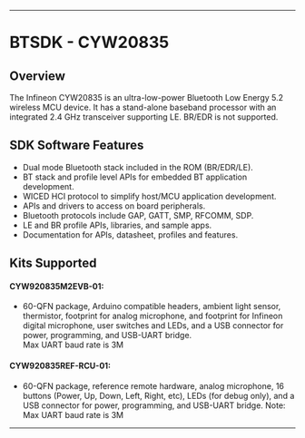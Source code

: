 ------------------------------------------------------------------------------------
# BTSDK - CYW20835

## Overview

The Infineon CYW20835 is an ultra-low-power Bluetooth Low Energy 5.2 wireless MCU device. It has a stand-alone baseband processor with an integrated 2.4 GHz transceiver supporting LE.  BR/EDR is not supported.

## SDK Software Features
- Dual mode Bluetooth stack included in the ROM (BR/EDR/LE).
- BT stack and profile level APIs for embedded BT application development.
- WICED HCI protocol to simplify host/MCU application development.
- APIs and drivers to access on board peripherals.
- Bluetooth protocols include GAP, GATT, SMP, RFCOMM, SDP.
- LE and BR profile APIs, libraries, and sample apps.
- Documentation for APIs, datasheet, profiles and features.

## Kits Supported
#### CYW920835M2EVB-01:
- 60-QFN package, Arduino compatible headers, ambient light sensor,
  thermistor, footprint for analog microphone, and footprint for Infineon
  digital microphone, user switches and LEDs, and a USB connector for power,
  programming, and USB-UART bridge.<br>
  Max UART baud rate is 3M

#### CYW920835REF-RCU-01:
- 60-QFN package, reference remote hardware, analog microphone, 16 buttons
  (Power, Up, Down, Left, Right, etc), LEDs (for debug only), and a USB
  connector for power, programming, and USB-UART bridge.
  Note: Max UART baud rate is 3M

------------------------------------------------------------------------------------
